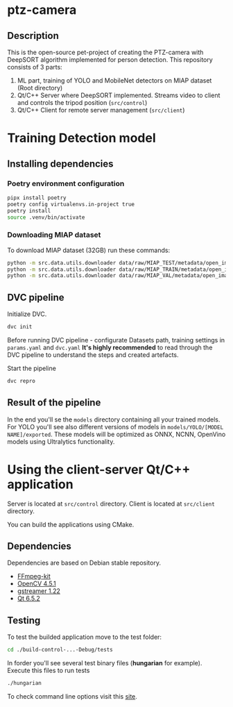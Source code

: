 # ptz-camera
## Description
This is the open-source pet-project of creating the PTZ-camera with DeepSORT algorithm implemented for person detection.
This repository consists of 3 parts:
1. ML part, training of YOLO and MobileNet detectors on MIAP dataset (Root directory)
2. Qt/C++ Server where DeepSORT implemented. Streams video to client and controls the tripod position (`src/control`)
3. Qt/C++ Client for remote server management (`src/client`)

# Training Detection model

## Installing dependencies 

### Poetry environment configuration
```bash
pipx install poetry
poetry config virtualenvs.in-project true
poetry install
source .venv/bin/activate
```

### Downloading MIAP dataset
To download MIAP dataset (32GB) run these commands:
```bash
python -m src.data.utils.downloader data/raw/MIAP_TEST/metadata/open_images_extended_miap_images_test.lst --download_folder data/raw/MIAP_TEST/data
python -m src.data.utils.downloader data/raw/MIAP_TRAIN/metadata/open_images_extended_miap_images_train.lst --download_folder data/raw/MIAP_TRAIN/data
python -m src.data.utils.downloader data/raw/MIAP_VAL/metadata/open_images_extended_miap_images_val.lst --download_folder data/raw/MIAP_VAL/data
```

## DVC pipeline

Initialize DVC.
```bash
dvc init
```

Before running DVC pipeline - configurate Datasets path, training settings in `params.yaml` and `dvc.yaml`
**It's highly recommended** to read through the DVC pipeline to understand the steps and created artefacts.

Start the pipeline
```bash
dvc repro
```

## Result of the pipeline
In the end you'll se the `models` directory containing all your trained models.
For YOLO you'll see also different versions of models in `models/YOLO/[MODEL NAME]/exported`. 
These models will be optimized as ONNX, NCNN, OpenVino models using Ultralytics functionality.

# Using the client-server Qt/C++ application
Server is located at `src/control` directory.
Client is located at `src/client` directory.

You can build the applications using CMake. 

## Dependencies
Dependencies are based on Debian stable repository.
- [FFmpeg-kit](https://github.com/arthenica/ffmpeg-kit/)
- [OpenCV 4.5.1](https://github.com/opencv/opencv)
- [gstreamer 1.22](https://github.com/GStreamer/gstreamer)
- [Qt 6.5.2](https://www.qt.io/download)

## Testing
To test the builded application move to the test folder:
```bash
cd ./build-control-...-Debug/tests
```

In forder you'll see several test binary files (**hungarian** for example).
Execute this files to run tests
```bash
./hungarian
```

To check command line options visit this [site](https://doc.qt.io/qt-6/qtest-overview.html#options).
